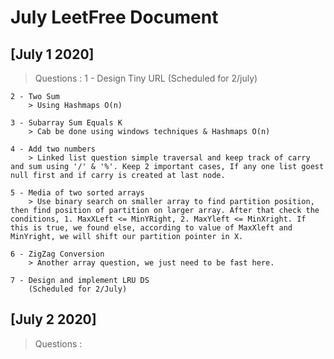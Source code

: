 # July LeetFree Document

## [July 1 2020]

> Questions :
    1 - Design Tiny URL
        (Scheduled for 2/july)

    2 - Two Sum
        > Using Hashmaps O(n)
    
    3 - Subarray Sum Equals K
        > Cab be done using windows techniques & Hashmaps O(n)
    
    4 - Add two numbers
        > Linked list question simple traversal and keep track of carry and sum using '/' & '%'. Keep 2 important cases, If any one list goest null first and if carry is created at last node.
    
    5 - Media of two sorted arrays
        > Use binary search on smaller array to find partition position, then find position of partition on larger array. After that check the conditions, 1. MaxXLeft <= MinYRight, 2. MaxYleft <= MinXright. If this is true, we found else, according to value of MaxXleft and MinYright, we will shift our partition pointer in X.
    
    6 - ZigZag Conversion
        > Another array question, we just need to be fast here.

    7 - Design and implement LRU DS
        (Scheduled for 2/July)

## [July 2 2020]

> Questions :
